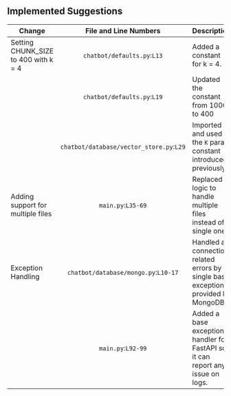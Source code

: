 ## Implemented Suggestions

| Change  | File and Line Numbers | Description |
| ------- | :-------------------: | ----------- |
| Setting CHUNK_SIZE to 400 with k = 4 | `chatbot/defaults.py`:`L13`  |  Added a constant for k = 4. |
|  | `chatbot/defaults.py`:`L19` | Updated the constant from 1000 to 400 |
|  | `chatbot/database/vector_store.py`:`L29` | Imported and used the `K` param constant introduced previously. |
| Adding support for multiple files | `main.py`:`L35-69` | Replaced logic to handle multiple files instead of single one. |
| Exception Handling | `chatbot/database/mongo.py`:`L10-17` | Handled all connection related errors by single base exception provided by MongoDB. |
| | `main.py`:`L92-99` | Added a base exception handler for FastAPI so it can report any issue on logs. |